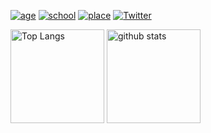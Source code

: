 [![age](https://img.shields.io/badge/age-19-red)](LICENSE)
[![school](https://img.shields.io/badge/school-kosen-green)](LICENSE)
[![place](https://img.shields.io/badge/place-nagaoka-yellow)](LICENSE)
[![Twitter](https://img.shields.io/badge/twitter-waarrk-blue)](https://twitter.com/waarrk)

<p align="left"> 
  <img alt="Top Langs" height="150px" src="https://github-readme-stats.vercel.app/api/top-langs/?username=waarrk&layout=compact&show_icons=true&theme=onedark" />
  <img alt="github stats" height="150px" src="https://github-readme-stats.vercel.app/api?username=waarrk&theme=onedark&show_icons=ture" />
</p>

<!--
**waarrk/waarrk** is a ✨ _special_ ✨ repository because its `README.md` (this file) appears on your GitHub profile.

Here are some ideas to get you started:

- 🔭 I’m currently working on ...
- 🌱 I’m currently learning ...
- 👯 I’m looking to collaborate on ...
- 🤔 I’m looking for help with ...
- 💬 Ask me about ...
- 📫 How to reach me: ...
- 😄 Pronouns: ...
- ⚡ Fun fact: ...
-->
